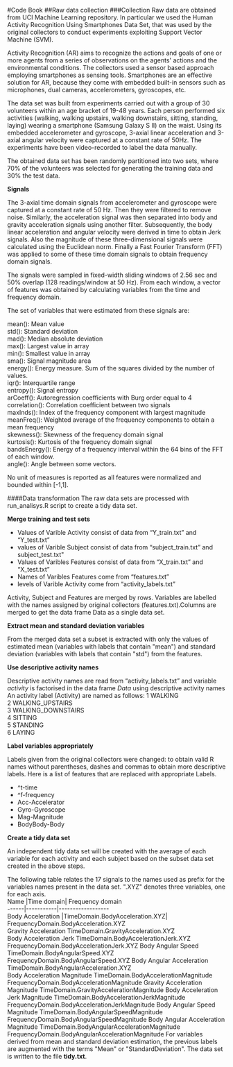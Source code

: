 #Code Book
##Raw data collection
###Collection
Raw data are obtained from UCI Machine Learning repository. In particular we used the Human Activity Recognition Using Smartphones Data Set, that was used by the original collectors to conduct experiments exploiting Support Vector Machine (SVM).   

Activity Recognition (AR) aims to recognize the actions and goals of one or more agents from a series of observations on the agents' actions and the environmental conditions. The collectors used a sensor based approach employing smartphones as sensing tools. Smartphones are an effective solution for AR, because they come with embedded built-in sensors such as microphones, dual cameras, accelerometers, gyroscopes, etc.  

The data set was built from experiments carried out with a group of 30 volunteers within an age bracket of 19-48 years. Each person performed six activities (walking, walking upstairs, walking downstairs, sitting, standing, laying) wearing a smartphone (Samsung Galaxy S II) on the waist. Using its embedded accelerometer and gyroscope, 3-axial linear acceleration and 3-axial angular velocity were captured at a constant rate of 50Hz. The experiments have been video-recorded to label the data manually.  

The obtained data set has been randomly partitioned into two sets, where 70% of the volunteers was selected for generating the training data and 30% the test data.  


**Signals**

The 3-axial time domain signals from accelerometer and gyroscope were captured at a constant rate of 50 Hz. Then they were filtered to remove noise. Similarly, the acceleration signal was then separated into body and gravity acceleration signals using another filter. Subsequently, the body linear acceleration and angular velocity were derived in time to obtain Jerk signals. Also the magnitude of these three-dimensional signals were calculated using the Euclidean norm. Finally a Fast Fourier Transform (FFT) was applied to some of these time domain signals to obtain frequency domain signals.  

The signals were sampled in fixed-width sliding windows of 2.56 sec and 50% overlap (128 readings/window at 50 Hz). From each window, a vector of features was obtained by calculating variables from the time and frequency domain.  

The set of variables that were estimated from these signals are:  

mean(): Mean value  
std(): Standard deviation  
mad(): Median absolute deviation  
max(): Largest value in array  
min(): Smallest value in array  
sma(): Signal magnitude area  
energy(): Energy measure. Sum of the squares divided by the number of values.  
iqr(): Interquartile range  
entropy(): Signal entropy  
arCoeff(): Autoregression coefficients with Burg order equal to 4  
correlation(): Correlation coefficient between two signals  
maxInds(): Index of the frequency component with largest magnitude  
meanFreq(): Weighted average of the frequency components to obtain a mean frequency  
skewness(): Skewness of the frequency domain signal  
kurtosis(): Kurtosis of the frequency domain signal  
bandsEnergy(): Energy of a frequency interval within the 64 bins of the FFT of each window.  
angle(): Angle between some vectors.  

No unit of measures is reported as all features were normalized and bounded within [-1,1].  

####Data transformation
The raw data sets are processed with run_analisys.R script to create a tidy data set.  

**Merge training and test sets**    

* Values of Varible Activity consist of data from “Y_train.txt” and “Y_test.txt”
* values of Varible Subject consist of data from “subject_train.txt” and subject_test.txt"
* Values of Varibles Features consist of data from “X_train.txt” and “X_test.txt”
* Names of Varibles Features come from “features.txt”
* levels of Varible Activity come from “activity_labels.txt”

Activity, Subject and Features are merged by rows. Variables are labelled with the names assigned by original collectors (features.txt).Columns are merged to get the data frame Data as a single data set.  


**Extract mean and standard deviation variables**  

From the merged data set a subset is extracted with only the values of estimated mean (variables with labels that contain "mean") and standard deviation (variables with labels that contain "std") from the features.  


**Use descriptive activity names**  

Descriptive activity names are read from “activity_labels.txt” and variable *activity* is factorised in the data frame *Data* using descriptive activity names
An activity label (Activity) are named as follows: 
1 WALKING  
2 WALKING_UPSTAIRS  
3 WALKING_DOWNSTAIRS  
4 SITTING  
5 STANDING  
6 LAYING  



**Label variables appropriately** 

Labels given from the original collectors were changed: to obtain valid R names without parentheses, dashes and commas to obtain more descriptive labels. Here is a list of features that are replaced with appropriate Labels.  
+ ^t-time  
+ ^f-frequency  
+ Acc-Accelerator  
+ Gyro-Gyroscope  
+ Mag-Magnitude  
+ BodyBody-Body


**Create a tidy data set**

An independent tidy data set will be created with the average of each variable for each activity and each subject based on the subset data set created in the above steps.  

The following table relates the 17 signals to the names used as prefix for the variables names present in the data set. ".XYZ" denotes three variables, one for each axis.  
Name	|Time domain|	Frequency domain  
------|-----------|------------------  
Body Acceleration	|TimeDomain.BodyAcceleration.XYZ|	FrequencyDomain.BodyAcceleration.XYZ  
Gravity Acceleration	TimeDomain.GravityAcceleration.XYZ	
Body Acceleration Jerk	TimeDomain.BodyAccelerationJerk.XYZ	FrequencyDomain.BodyAccelerationJerk.XYZ
Body Angular Speed	TimeDomain.BodyAngularSpeed.XYZ	FrequencyDomain.BodyAngularSpeed.XYZ
Body Angular Acceleration	TimeDomain.BodyAngularAcceleration.XYZ	
Body Acceleration Magnitude	TimeDomain.BodyAccelerationMagnitude	FrequencyDomain.BodyAccelerationMagnitude
Gravity Acceleration Magnitude	TimeDomain.GravityAccelerationMagnitude	
Body Acceleration Jerk Magnitude	TimeDomain.BodyAccelerationJerkMagnitude	FrequencyDomain.BodyAccelerationJerkMagnitude
Body Angular Speed Magnitude	TimeDomain.BodyAngularSpeedMagnitude	FrequencyDomain.BodyAngularSpeedMagnitude
Body Angular Acceleration Magnitude	TimeDomain.BodyAngularAccelerationMagnitude	FrequencyDomain.BodyAngularAccelerationMagnitude
For variables derived from mean and standard deviation estimation, the previous labels are augmented with the terms "Mean" or "StandardDeviation".
The data set is written to the file **tidy.txt**.
